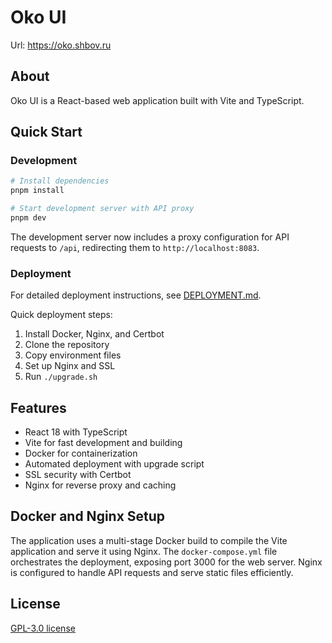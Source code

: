 # Oko UI

Url: https://oko.shbov.ru

## About

Oko UI is a React-based web application built with Vite and TypeScript.

## Quick Start

### Development

```bash
# Install dependencies
pnpm install

# Start development server with API proxy
pnpm dev
```

The development server now includes a proxy configuration for API requests to `/api`, redirecting them to `http://localhost:8083`.

### Deployment

For detailed deployment instructions, see [DEPLOYMENT.md](DEPLOYMENT.md).

Quick deployment steps:

1. Install Docker, Nginx, and Certbot
2. Clone the repository
3. Copy environment files
4. Set up Nginx and SSL
5. Run `./upgrade.sh`

## Features

- React 18 with TypeScript
- Vite for fast development and building
- Docker for containerization
- Automated deployment with upgrade script
- SSL security with Certbot
- Nginx for reverse proxy and caching

## Docker and Nginx Setup

The application uses a multi-stage Docker build to compile the Vite application and serve it using Nginx. The `docker-compose.yml` file orchestrates the deployment, exposing port 3000 for the web server. Nginx is configured to handle API requests and serve static files efficiently.

## License

[GPL-3.0 license](LICENSE)
